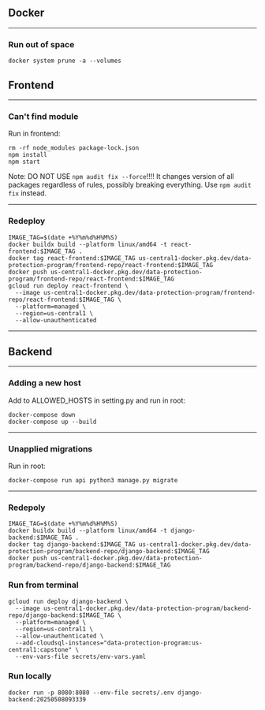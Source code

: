 ## Docker

---

### Run out of space

```
docker system prune -a --volumes
```

## Frontend

---

### Can't find module

Run in frontend:

```
rm -rf node_modules package-lock.json
npm install
npm start
```
Note: DO NOT USE `npm audit fix --force`!!!!
It changes version of all packages regardless of rules, possibly breaking everything. Use `npm audit fix` instead. 

--- 

### Redeploy

```
IMAGE_TAG=$(date +%Y%m%d%H%M%S)
docker buildx build --platform linux/amd64 -t react-frontend:$IMAGE_TAG .
docker tag react-frontend:$IMAGE_TAG us-central1-docker.pkg.dev/data-protection-program/frontend-repo/react-frontend:$IMAGE_TAG
docker push us-central1-docker.pkg.dev/data-protection-program/frontend-repo/react-frontend:$IMAGE_TAG
gcloud run deploy react-frontend \
  --image us-central1-docker.pkg.dev/data-protection-program/frontend-repo/react-frontend:$IMAGE_TAG \
  --platform=managed \
  --region=us-central1 \
  --allow-unauthenticated
```

---

## Backend

---

### Adding a new host

Add to ALLOWED_HOSTS in setting.py and run in root:

```
docker-compose down
docker-compose up --build
```

---

### Unapplied migrations

Run in root:

```
docker-compose run api python3 manage.py migrate
```

---

### Redepoly

```
IMAGE_TAG=$(date +%Y%m%d%H%M%S)
docker buildx build --platform linux/amd64 -t django-backend:$IMAGE_TAG .
docker tag django-backend:$IMAGE_TAG us-central1-docker.pkg.dev/data-protection-program/backend-repo/django-backend:$IMAGE_TAG
docker push us-central1-docker.pkg.dev/data-protection-program/backend-repo/django-backend:$IMAGE_TAG
```

### Run from terminal


```
gcloud run deploy django-backend \
  --image us-central1-docker.pkg.dev/data-protection-program/backend-repo/django-backend:$IMAGE_TAG \
  --platform=managed \
  --region=us-central1 \
  --allow-unauthenticated \
  --add-cloudsql-instances="data-protection-program:us-central1:capstone" \
  --env-vars-file secrets/env-vars.yaml
```

### Run locally

```
docker run -p 8080:8080 --env-file secrets/.env django-backend:20250508093339
```
